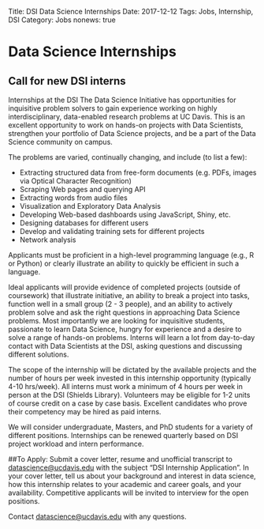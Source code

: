 Title: DSI Data Science Internships
Date: 2017-12-12
Tags: Jobs, Internship, DSI
Category: Jobs
nonews: true

# Data Science Internships
## Call for new DSI interns

Internships at the DSI
The Data Science Initiative has opportunities for inquisitive problem solvers to gain experience working on highly interdisciplinary, data-enabled research problems at UC Davis. This is an excellent opportunity to work on hands-on projects with Data Scientists, strengthen your portfolio of Data Science projects, and be a part of the Data Science community on campus.  

The problems are varied, continually changing, and include (to list a few):
*	Extracting structured data from free-form documents (e.g. PDFs, images via Optical Character Recognition)
*	Scraping Web pages and querying API
*	Extracting words from audio files
*	Visualization and Exploratory Data Analysis
*	Developing Web-based dashboards using JavaScript, Shiny, etc.
*	Designing databases for different users
*	Develop and validating training sets for different projects
*	Network analysis

Applicants must be proficient in a high-level programming language (e.g., R or Python) or clearly illustrate an ability to quickly be efficient in such a language.

Ideal applicants will provide evidence of completed projects (outside of coursework) that illustrate initiative, an ability to break a project into tasks, function well in a small group (2 - 3 people), and an ability to actively problem solve and ask the right questions in approaching Data Science problems.  Most importantly we are looking for inquisitive students, passionate to learn Data Science, hungry for experience and a desire to solve a range of hands-on problems.  Interns will learn a lot from day-to-day contact with Data Scientists at the DSI, asking questions and discussing different solutions.

The scope of the internship will be dictated by the available projects and the number of hours per week invested in this internship opportunity (typically 4-10 hrs/week).  All interns must work a minimum of 4 hours per week in person at the DSI (Shields Library).  Volunteers may be eligible for 1-2 units of course credit on a case by case basis.  Excellent candidates who prove their competency may be hired as paid interns.

We will consider undergraduate, Masters, and PhD students for a variety of different positions.  Internships can be renewed quarterly based on DSI project workload and intern performance.

##To Apply:
Submit a cover letter, resume and unofficial transcript to [datascience@ucdavis.edu](mailto:datascience@ucdavis.edu) with the subject “DSI Internship Application”. In your cover letter, tell us about your background and interest in data science, how this internship relates to your academic and career goals, and your availability. Competitive applicants will be invited to interview for the open positions.

Contact [datascience@ucdavis.edu](mailto:datascience@ucdavis.edu) with any questions.
